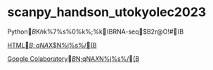 # scanpy_handson_utokyolec2023

Python$B$K$h$k%7%s%0%k%;%k(BRNA-seq$B2r@O!#(B

[HTML$B;qNA$X$N%j%s%/(B](https://khigashi1987.github.io/scanpy_handson_utokyolec2023/scanpy_handson.html)

[Google Colaboratory$B%P!<%8%g%s$N;qNA$X$N%j%s%/(B](https://colab.research.google.com/github/khigashi1987/scanpy_handson_utokyolec2023/blob/main/scanpy_handson_colab.ipynb)
